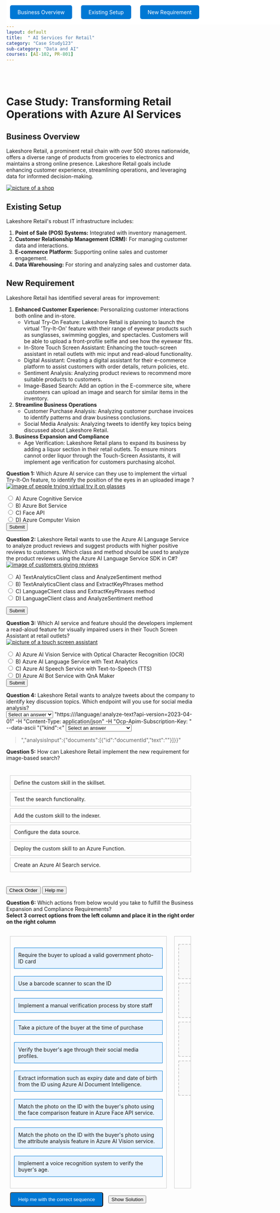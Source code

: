 ```yaml
---
layout: default
title:  " AI Services for Retail"
category: "Case Study123"
sub-category: "Data and AI"
courses: [AI-102, PR-801]
---
```


<div class="fixed-buttons">

  <a href="#business" class="button">Business Overview</a>
  <a href="#existing" class="button">Existing Setup</a>
  <a href="#new" class="button">New Requirement</a>
</div>


<br><br>


# Case Study: Transforming Retail Operations with Azure AI Services

## Business Overview
<a id="business"></a>
Lakeshore Retail, a prominent retail chain with over 500 stores nationwide, offers a diverse range of products from groceries to electronics and maintains a strong online presence. Lakeshore Retail goals include enhancing customer experience, streamlining operations, and leveraging data for informed decision-making. <br>

<a href="./images/r1.png">
  <img src="./images/r1.png" alt="picture of a shop">
</a>
<br>

## Existing Setup
<a id="existing"></a>
Lakeshore Retail's robust IT infrastructure includes:
1. **Point of Sale (POS) Systems:** Integrated with inventory management.
2. **Customer Relationship Management (CRM):** For managing customer data and interactions.
3. **E-commerce Platform:** Supporting online sales and customer engagement.
4. **Data Warehousing:** For storing and analyzing sales and customer data.

## New Requirement
<a id="new"></a>
Lakeshore Retail has identified several areas for improvement:
1. **Enhanced Customer Experience:** Personalizing customer interactions both online and in-store.
   - Virtual Try-On Feature: Lakeshore Retail is planning to launch the virtual 'Try-It-On' feature with their range of eyewear products such as sunglasses, swimming goggles, and spectacles. Customers will be able to upload a front-profile selfie and see how the eyewear fits.<br>
   - In-Store Touch Screen Assistant: Enhancing the touch-screen assistant in retail outlets with mic input and read-aloud functionality.<br>
   - Digital Assistant: Creating a digital assistant for their e-commerce platform to assist customers with order details, return policies, etc.<br>
   - Sentiment Analysis: Analyzing product reviews to recommend more suitable products to customers.<br>
   - Image-Based Search: Add an option in the E-commerce site, where customers can upload an image and search for similar items in the inventory.<br>
2. **Streamline Business Operations**
    - Customer Purchase Analysis: Analyzing customer purchase invoices to identify patterns and draw business conclusions.<br>
    - Social Media Analysis: Analyzing tweets to identify key topics being discussed about Lakeshore Retail.<br>
3. **Business Expansion and Compliance**
    - Age Verification: Lakeshore Retail plans to expand its business by adding a liquor section in their retail outlets. To ensure minors cannot order liquor through the Touch-Screen Assistants, it will implement age verification for customers purchasing alcohol.<br>

 

**Question 1:** Which Azure AI service can they use to implement the virtual Try-It-On feature, to identify the position of the eyes in an uploaded image ?<br>
<a href="./images/r2.png">
  <img src="./images/r2.png" alt="image of people trying virtual try it on glasses">
</a>
<br>
<form id="quizForm1">
  <input type="radio" id="q1a" name="q1" value="A">
  <label for="q1a">A) Azure Cognitive Service </label><br>
  <input type="radio" id="q1b" name="q1" value="B">
  <label for="q1b">B) Azure Bot Service</label><br>
  <input type="radio" id="q1c" name="q1" value="C">
  <label for="q1c">C) Face API </label><br>
  <input type="radio" id="q1d" name="q1" value="D">
  <label for="q1d">D) Azure Computer Vision </label><br>
  <button type="button" onclick="checkAnswer('q1', 'C', 'result1')" class="styled-button">Submit</button>
</form>
<p id="result1"></p>

**Question 2:** Lakeshore Retail wants to use the Azure AI Language Service to analyze product reviews and suggest products with higher positive reviews to customers. Which class and method should be used to analyze the product reviews using the Azure AI Language Service SDK in C#?<br>
<a href="./images/r3.png">
  <img src="./images/r3.png" alt="image of customers giving reviews">
</a>
<form id="quizForm2">
  <input type="radio" id="q2a" name="q2" value="A">
  <label for="q2a">A) TextAnalyticsClient class and AnalyzeSentiment method </label><br>
  <input type="radio" id="q2b" name="q2" value="B">
  <label for="q2b">B) TextAnalyticsClient class and ExtractKeyPhrases method</label><br>
  <input type="radio" id="q2c" name="q2" value="C">
  <label for="q2c">C) LanguageClient class and ExtractKeyPhrases method</label><br>
  <input type="radio" id="q2d" name="q2" value="D">
  <label for="q2d">D) LanguageClient class and AnalyzeSentiment method </label><br>

  <button type="button" onclick="checkAnswer('q2', 'A', 'result2')" class="styled-button">Submit</button>
</form>

<p id="result2"></p>

**Question 3:** Which AI service and feature should the developers implement a read-aloud feature for visually impaired users in their Touch Screen Assistant at retail outlets?<br>
<a href="./images/r4.png">
  <img src="./images/r4.png" alt="picture of a touch screen assistant">
</a>
<br>

<form id="quizForm3">
  <input type="radio" id="q3a" name="q3" value="A">
  <label for="q3a">A) Azure AI Vision Service with Optical Character Recognition (OCR) </label><br>
  <input type="radio" id="q3b" name="q3" value="B">
  <label for="q3b">B) Azure AI Language Service with Text Analytics</label><br>
  <input type="radio" id="q3c" name="q3" value="C">
  <label for="q3c">C) Azure AI Speech Service with Text-to-Speech (TTS) </label><br>
  <input type="radio" id="q3d" name="q3" value="D">
  <label for="q3d">D) Azure AI Bot Service with QnA Maker </label><br>
  <button type="button" onclick="checkAnswer('q3', 'C', 'result3')" class="styled-button">Submit</button>
</form>

<p id="result3"></p>

**Question 4:** Lakeshore Retail wants to analyze tweets about the company to identify key discussion topics. Which endpoint will you use for social media analysis? <br>
<select id="q4" onchange="checkAnswer('q4', 'POST')" class="styled-dropdown">
    <option value="">Select an answer</option>
    <option value="GET">GET</option>
    <option value="POST">POST</option>
    <option value="PUT">PUT</option>
    <option value="DELETE">DELETE</option>
</select> 
"https://<YourEndpoint>/language/:analyze-text?api-version=2023-04-01" -H "Content-Type: application/json" -H "Ocp-Apim-Subscription-Key: <YourSubscriptionKey>" --data-ascii "{\"kind\":\<"
<select id="q5" onchange="checkAnswer('q5', 'KeyPhrase Extraction')" class="styled-dropdown">
    <option value="">Select an answer</option>
    <option value="NamedEntityRecognitition">NamedEntityRecognitition</option>
    <option value="KeyPhrase Extraction">KeyPhrase Extraction </option>
    <option value="LinkedEntities">LinkedEntities</option>
    <option value="SentimentAnalysis">SentimentAnalysis</option>
</select> 
>\",\"analysisInput\":{\"documents\":[{\"id\":\"documentId\",\"text\":\"<Tweet1>"}]}}" 
<span id="result4"></span>
<span id="result5"></span>

**Question 5:** How can Lakeshore Retail implement the new requirement for image-based search?

<div class="column1">
  <ul id="sortable-setup" class="styled-list">
    <li class="ui-state-default" data-order="4">Define the custom skill in the skillset.</li>
    <li class="ui-state-default" data-order="6">Test the search functionality.</li>
    <li class="ui-state-default" data-order="5">Add the custom skill to the indexer.</li>
    <li class="ui-state-default" data-order="2">Configure the data source.</li>
    <li class="ui-state-default" data-order="3">Deploy the custom skill to an Azure Function.</li>
    <li class="ui-state-default" data-order="1">Create an Azure AI Search service.</li>
  </ul>
</div>  

<button onclick="checkOrderSetup()">Check Order</button>
<button onclick="helpMeSetup()">Help me</button>
<p id="feedback-setup"></p>


**Question 6:** Which actions from below would you take to fulfill the Business Expansion and Compliance Requirements?<br>
**Select 3 correct options from the left column and place it in the right order on the right column**


<div class="container">
  <!-- Left Column -->
  <div class="column" id="left-column">
    <div class="draggable-item" draggable="true" id="item1">Require the buyer to upload a valid government photo-ID card</div>
    <div class="draggable-item" draggable="true" id="item2">Use a barcode scanner to scan the ID</div>
    <div class="draggable-item" draggable="true" id="item3">Implement a manual verification process by store staff</div>
    <div class="draggable-item" draggable="true" id="item4">Take a picture of the buyer at the time of purchase</div>
    <div class="draggable-item" draggable="true" id="item5">Verify the buyer's age through their social media profiles.</div>
    <div class="draggable-item" draggable="true" id="item6">Extract information such as expiry date and date of birth from the ID using Azure AI Document Intelligence.</div>
    <div class="draggable-item" draggable="true" id="item7">Match the photo on the ID with the buyer's photo using the face comparison feature in Azure Face API service.</div>
    <div class="draggable-item" draggable="true" id="item8">Match the photo on the ID with the buyer's photo using the attribute analysis feature in Azure AI Vision service.</div>
    <div class="draggable-item" draggable="true" id="item9">Implement a voice recognition system to verify the buyer's age.</div>    
  </div>

  <!-- Right Column -->
  <div class="column" id="right-column">
    <div class="placeholder" id="placeholder1" data-accept="item1"></div>
    <div class="placeholder" id="placeholder2" data-accept="item6"></div>
    <div class="placeholder" id="placeholder3" data-accept="item4"></div>
    <div class="placeholder" id="placeholder7" data-accept="item4"></div>
  </div>
</div>
<button class="button" id="helpButton">Help me with the correct sequence</button>
<button onclick="toggleSolution('solution1')">Show Solution</button>
<div id="solution1" style="display:none;">
  <p>1. Require the buyer to upload a valid government photo-ID card</p>
  <p>2. Extract information such as expiry date and date of birth from the ID using Azure AI Document Intelligence.</p>
  <p>3. Take a picture of the buyer at the time of purchase.</p>
  <p>4. Match the photo on the ID with the buyer's photo using the face comparison feature in Azure Face API service.</p>
</div>


<!--<button class="button" id="clearButton">Clear All</button> -->


  <script src="https://code.jquery.com/jquery-3.6.0.min.js"></script>
  <script src="https://code.jquery.com/ui/1.12.1/jquery-ui.min.js"></script>
  <link rel="stylesheet" href="https://code.jquery.com/ui/1.12.1/themes/base/jquery-ui.css">

  
<script>
  
  function checkAnswer(question, correctAnswer, resultId) {
    var radios = document.getElementsByName(question);
    var result = document.getElementById(resultId);
    var selected = false;

    for (var i = 0; i < radios.length; i++) {
      if (radios[i].checked) {
        selected = true;
        if (radios[i].value === correctAnswer) {
          result.textContent = 'Correct!';
          result.style.color = 'green';
        } else {
          result.textContent = 'Incorrect. Try again!';
          result.style.color = 'red';
        }
        break;
      }
    }

    if (!selected) {
      result.textContent = 'Please select an answer.';
      result.style.color = 'orange';
    }
  }


      $(function() {
      $("#sortable-setup").sortable();
      $("#sortable-setup").disableSelection();
    });


    function checkOrderSetup() {
      var items = $("#sortable-setup li");
      var correct = true;
      items.each(function(index) {
        if ($(this).data("order") !== index + 1) {
          correct = false;
        }
      });
      var feedback = document.getElementById("feedback-setup");
      if (correct) {
        feedback.textContent = "Correct order!";
        feedback.style.color = "green";
      } else {
        feedback.textContent = "Incorrect order. Try again.";
        feedback.style.color = "red";
      }
    }

    function helpMeSetup() {
      var items = $("#sortable-setup li").sort(function(a, b) {
        return $(a).data("order") - $(b).data("order");
      });
      $("#sortable-setup").html(items);
      document.getElementById("feedback-setup").textContent = "Here is the correct order.";
      document.getElementById("feedback-setup").style.color = "blue";
    }

     // Add drag-and-drop functionality
  const draggableItems = document.querySelectorAll('.draggable-item');
  const placeholders = document.querySelectorAll('.placeholder');

  draggableItems.forEach((item) => {
    item.addEventListener('dragstart', (e) => {
      e.dataTransfer.setData('text/plain', e.target.id);
      setTimeout(() => {
        item.style.display = 'none';
      }, 0);
    });

    item.addEventListener('dragend', (e) => {
      item.style.display = 'block';
    });
  });

  placeholders.forEach((placeholder) => {
    placeholder.addEventListener('dragover', (e) => {
      e.preventDefault();
      placeholder.classList.add('over');
    });

    placeholder.addEventListener('dragleave', (e) => {
      placeholder.classList.remove('over');
    });

    placeholder.addEventListener('drop', (e) => {
      e.preventDefault();
      const itemId = e.dataTransfer.getData('text/plain');
      const draggedItem = document.getElementById(itemId);

       if (placeholder.dataset.accept === itemId) {
        placeholder.appendChild(draggedItem);
        placeholder.classList.remove('over');
        placeholder.textContent = `${draggedItem.textContent}`;
      } else {
        alert(`Incorrect option, Try again !`);
        placeholder.classList.remove('over');
      }
      
      
    });
  });

 const helpButton = document.getElementById('helpButton');
  helpButton.addEventListener('click', () => {
    placeholders.forEach((placeholder) => {
      const correctItemId = placeholder.dataset.accept;
      const correctItem = document.getElementById(correctItemId);

      if (!placeholder.contains(correctItem)) {
        placeholder.appendChild(correctItem);
        placeholder.textContent = `${correctItem.textContent}`;
      }
    });
  });

   function toggleSolution(id) {
            var element = document.getElementById(id);
            if (element.style.display === "none") {
                element.style.display = "block";
            } else {
                element.style.display = "none";
            }
        }

  function checkAnswer(questionId, correctAnswer) {
    var selectedAnswer = document.getElementById(questionId).value;
    var resultId = 'result' + questionId.charAt(1);
    if (selectedAnswer === correctAnswer) {
      document.getElementById(resultId).innerText = 'Correct answer';
      document.getElementById(resultId).style.color = 'green';
    } else {
      document.getElementById(resultId).innerText = 'Try again';
      document.getElementById(resultId).style.color = 'red';
    }
  }
 
</script>

<style>
.fixed-buttons {
  position: fixed;
  top: 0;
  width: 100%;
  background-color: white; /* Optional: to match the background */
  display: flex;
  padding: 10px 0;
  z-index: 1000; /* Ensure it stays on top of other content */
}

.button {
  margin: 0 10px;
  padding: 10px 20px;
  background-color: #0078d4;
  color: white;
  text-decoration: none;
  border-radius: 5px;
}

.button:hover {
  background-color: #0056b3;
}

    .column1 {
      flex: 1;
      padding: 10px;
    }

    .styled-list {
      list-style-type: none;
      padding: 0;
    }
    .styled-list li {
      margin: 5px 0;
      padding: 10px;
      border: 1px solid #ccc;
      cursor: move;
    }

    .container {
    display: flex;
    justify-content: space-around;
    margin-top: 20px;
  }

  .column {
    flex: 1;
    margin: 10px;
    padding: 10px;
    border: 1px solid #ccc;
    min-height: 300px;
  }

  .draggable-item {
    margin: 20px 0;
    padding: 10px;
    border: 1px solid #0078d4;
    background-color: #e7f3ff;
    cursor: grab;
  }

  .placeholder {
    margin: 10px 0;
    padding: 20px;
    border: 2px dashed #ccc;
    background-color: #f9f9f9;
    text-align: center;
    min-height: 50px;
  }

  .placeholder.over {
    border-color: #0078d4;
    background-color: #d4e8ff;
  }

</style>
